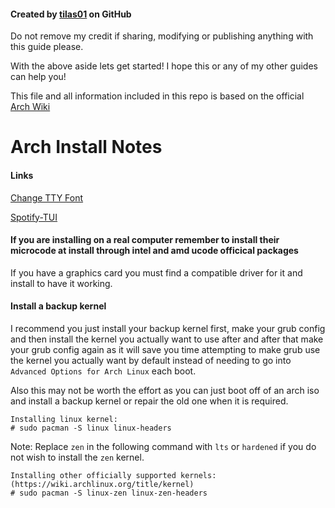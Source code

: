 #### Created by [tilas01](www.github.com/tilas01) on GitHub
Do not remove my credit if sharing, modifying or publishing anything with this guide please.

With the above aside lets get started!
I hope this or any of my other guides can help you!

This file and all information included in this repo is based on the official [
Arch Wiki](https://wiki.archlinux.org/title/Main_page)

# Arch Install Notes

#### Links

[Change TTY Font](https://wiki.archlinux.org/title/Linux_console)

[Spotify-TUI](https://github.com/Rigellute/spotify-tui)

#### If you are installing on a real computer remember to install their microcode at install through intel and amd ucode officical packages

If you have a graphics card you must find a compatible driver for it and install to have it working.

#### Install a backup kernel

I recommend you just install your backup kernel first, make your grub config and then install the kernel you actually want to use after and after that make your grub config again as it will save you time attempting to make grub use the kernel you actually want by default instead of needing to go into `Advanced Options for Arch Linux` each boot.

Also this may not be worth the effort as you can just boot off of an arch iso and install a backup kernel or repair the old one when it is required.

```
Installing linux kernel:
# sudo pacman -S linux linux-headers
```

Note: Replace `zen` in the following command with `lts` or `hardened` if you do not wish to install the `zen` kernel.

```
Installing other officially supported kernels: (https://wiki.archlinux.org/title/kernel)
# sudo pacman -S linux-zen linux-zen-headers
```
